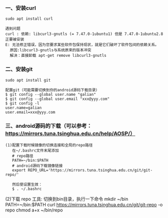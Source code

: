 
### 一、安装curl
    sudo apt install curl
    
    遇到问题
    curl : 依赖: libcurl3-gnutls (= 7.47.0-1ubuntu1) 但是 7.47.0-1ubuntu2.8 正要被安装
    E: 无法修正错误，因为您要求某些软件包保持现状，就是它们破坏了软件包间的依赖关系。
      原因:libcurl3-gnutls与系统原来的版本冲突
      解决：直接卸载 apt-get remove libcurl3-gnutls
      
### 二、安装git
    sudo apt install git
    
    配置git（可能需要切换到你的android源码下载目录）
    $ git config --global user.name "galian"
    $ git config --global user.email "xxx@yyy.com"
    $ git config -l
    user.name=galian
    user.email=xxx@yyy.com
    
### 三、android源码的下载（可以参考：https://mirrors.tuna.tsinghua.edu.cn/help/AOSP/）
    (1)配置下载时候镜像的切换连接和全局的repo路径
       在~/.bashrc文件末尾添加
       # repo路径
       PATH=~/bin:$PATH
       # android源码下载镜像链接
       export REPO_URL='https://mirrors.tuna.tsinghua.edu.cn/git/git-repo/'
       
       然后使设置生效：
       $ . ~/.bashrc
       
   (2)下载 repo 工具:
      切换到bin目录，执行一下命令
      mkdir ~/bin
      PATH=~/bin:$PATH
      curl https://mirrors.tuna.tsinghua.edu.cn/git/git-repo -o repo
      chmod a+x ~/bin/repo
